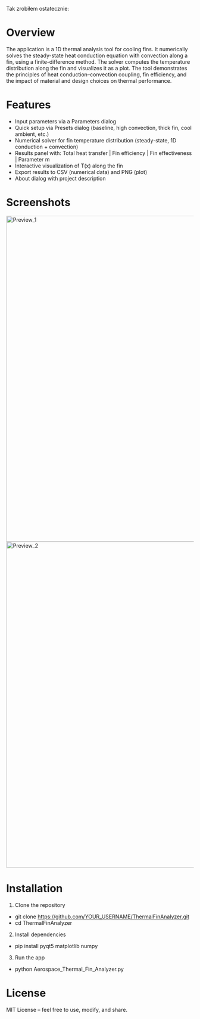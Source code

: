 Tak zrobiłem ostatecznie:
# Overview
The application is a 1D thermal analysis tool for cooling fins. It numerically solves the steady-state heat conduction equation with convection along a fin, using a finite-difference method. The solver computes the temperature distribution along the fin and visualizes it as a plot. The tool demonstrates the principles of heat conduction–convection coupling, fin efficiency, and the impact of material and design choices on thermal performance.

# Features
- Input parameters via a Parameters dialog
- Quick setup via Presets dialog (baseline, high convection, thick fin, cool ambient, etc.)
- Numerical solver for fin temperature distribution (steady-state, 1D conduction + convection)
- Results panel with: Total heat transfer | Fin efficiency | Fin effectiveness | Parameter m
- Interactive visualization of T(x) along the fin
- Export results to CSV (numerical data) and PNG (plot)
- About dialog with project description

# Screenshots
<img width="1331" height="875" alt="Preview_1" src="https://github.com/user-attachments/assets/49accd1e-691b-4c2e-acd2-32424f12eb2c" />
<img width="1331" height="875" alt="Preview_2" src="https://github.com/user-attachments/assets/72572804-f7be-4623-bda1-6fabdd6b346e" />

# Installation
1. Clone the repository
- git clone https://github.com/YOUR_USERNAME/ThermalFinAnalyzer.git
- cd ThermalFinAnalyzer

2. Install dependencies  
- pip install pyqt5 matplotlib numpy

3. Run the app
- python Aerospace_Thermal_Fin_Analyzer.py

# License
MIT License – feel free to use, modify, and share.
